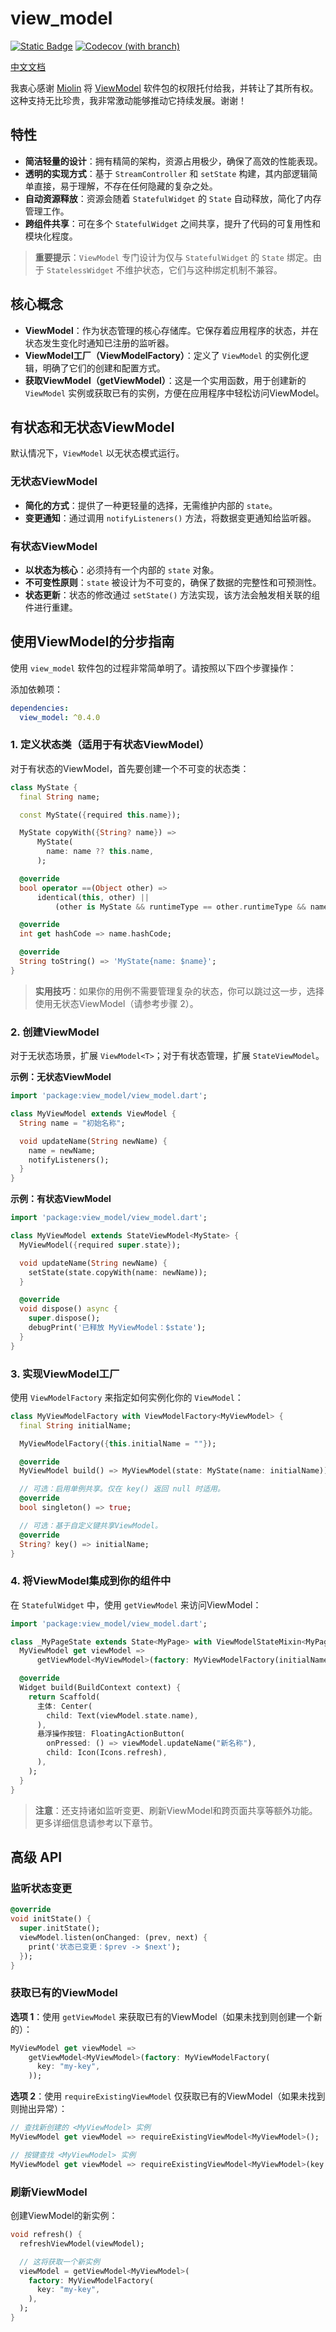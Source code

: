 # view_model

[![Static Badge](https://img.shields.io/badge/pub-0.3.0-brightgreen)](https://pub.dev/packages/view_model) [![Codecov (with branch)](https://img.shields.io/codecov/c/github/lwj1994/flutter_view_model/main)](https://app.codecov.io/gh/lwj1994/flutter_view_model/tree/main)

[中文文档](README_ZH.md)

我衷心感谢 [Miolin](https://github.com/Miolin) 将 [ViewModel](https://pub.dev/packages/view_model) 软件包的权限托付给我，并转让了其所有权。这种支持无比珍贵，我非常激动能够推动它持续发展。谢谢！

## 特性
- **简洁轻量的设计**：拥有精简的架构，资源占用极少，确保了高效的性能表现。
- **透明的实现方式**：基于 `StreamController` 和 `setState` 构建，其内部逻辑简单直接，易于理解，不存在任何隐藏的复杂之处。
- **自动资源释放**：资源会随着 `StatefulWidget` 的 `State` 自动释放，简化了内存管理工作。
- **跨组件共享**：可在多个 `StatefulWidget` 之间共享，提升了代码的可复用性和模块化程度。

> **重要提示**：`ViewModel` 专门设计为仅与 `StatefulWidget` 的 `State` 绑定。由于 `StatelessWidget` 不维护状态，它们与这种绑定机制不兼容。

## 核心概念
- **ViewModel**：作为状态管理的核心存储库。它保存着应用程序的状态，并在状态发生变化时通知已注册的监听器。
- **ViewModel工厂（ViewModelFactory）**：定义了 `ViewModel` 的实例化逻辑，明确了它们的创建和配置方式。
- **获取ViewModel（getViewModel）**：这是一个实用函数，用于创建新的 `ViewModel` 实例或获取已有的实例，方便在应用程序中轻松访问ViewModel。

## 有状态和无状态ViewModel
默认情况下，`ViewModel` 以无状态模式运行。

### 无状态ViewModel
- **简化的方式**：提供了一种更轻量的选择，无需维护内部的 `state`。
- **变更通知**：通过调用 `notifyListeners()` 方法，将数据变更通知给监听器。

### 有状态ViewModel
- **以状态为核心**：必须持有一个内部的 `state` 对象。
- **不可变性原则**：`state` 被设计为不可变的，确保了数据的完整性和可预测性。
- **状态更新**：状态的修改通过 `setState()` 方法实现，该方法会触发相关联的组件进行重建。

## 使用ViewModel的分步指南
使用 `view_model` 软件包的过程非常简单明了。请按照以下四个步骤操作：

添加依赖项：
```yaml
dependencies:
  view_model: ^0.4.0
```

### 1. 定义状态类（适用于有状态ViewModel）
对于有状态的ViewModel，首先要创建一个不可变的状态类：
```dart
class MyState {
  final String name;

  const MyState({required this.name});

  MyState copyWith({String? name}) =>
      MyState(
        name: name ?? this.name,
      );

  @override
  bool operator ==(Object other) =>
      identical(this, other) ||
          (other is MyState && runtimeType == other.runtimeType && name == other.name);

  @override
  int get hashCode => name.hashCode;

  @override
  String toString() => 'MyState{name: $name}';
}
```

> **实用技巧**：如果你的用例不需要管理复杂的状态，你可以跳过这一步，选择使用无状态ViewModel（请参考步骤 2）。

### 2. 创建ViewModel
对于无状态场景，扩展 `ViewModel<T>`；对于有状态管理，扩展 `StateViewModel`。

**示例：无状态ViewModel**
```dart
import 'package:view_model/view_model.dart';

class MyViewModel extends ViewModel {
  String name = "初始名称";

  void updateName(String newName) {
    name = newName;
    notifyListeners();
  }
}
```

**示例：有状态ViewModel**
```dart
import 'package:view_model/view_model.dart';

class MyViewModel extends StateViewModel<MyState> {
  MyViewModel({required super.state});

  void updateName(String newName) {
    setState(state.copyWith(name: newName));
  }

  @override
  void dispose() async {
    super.dispose();
    debugPrint('已释放 MyViewModel：$state');
  }
}
```

### 3. 实现ViewModel工厂
使用 `ViewModelFactory` 来指定如何实例化你的 `ViewModel`：
```dart
class MyViewModelFactory with ViewModelFactory<MyViewModel> {
  final String initialName;

  MyViewModelFactory({this.initialName = ""});

  @override
  MyViewModel build() => MyViewModel(state: MyState(name: initialName));

  // 可选：启用单例共享。仅在 key() 返回 null 时适用。
  @override
  bool singleton() => true;

  // 可选：基于自定义键共享ViewModel。
  @override
  String? key() => initialName;
}
```

### 4. 将ViewModel集成到你的组件中
在 `StatefulWidget` 中，使用 `getViewModel` 来访问ViewModel：
```dart
import 'package:view_model/view_model.dart';

class _MyPageState extends State<MyPage> with ViewModelStateMixin<MyPage> {
  MyViewModel get viewModel =>
      getViewModel<MyViewModel>(factory: MyViewModelFactory(initialName: "Hello"));

  @override
  Widget build(BuildContext context) {
    return Scaffold(
      主体: Center(
        child: Text(viewModel.state.name),
      ),
      悬浮操作按钮: FloatingActionButton(
        onPressed: () => viewModel.updateName("新名称"),
        child: Icon(Icons.refresh),
      ),
    );
  }
}
```

> **注意**：还支持诸如监听变更、刷新ViewModel和跨页面共享等额外功能。更多详细信息请参考以下章节。

## 高级 API

### 监听状态变更
```dart
@override
void initState() {
  super.initState();
  viewModel.listen(onChanged: (prev, next) {
    print('状态已变更：$prev -> $next');
  });
}
```

### 获取已有的ViewModel
**选项 1**：使用 `getViewModel` 来获取已有的ViewModel（如果未找到则创建一个新的）：
```dart
MyViewModel get viewModel =>
    getViewModel<MyViewModel>(factory: MyViewModelFactory(
      key: "my-key",
    ));
```

**选项 2**：使用 `requireExistingViewModel` 仅获取已有的ViewModel（如果未找到则抛出异常）：
```dart
// 查找新创建的 <MyViewModel> 实例
MyViewModel get viewModel => requireExistingViewModel<MyViewModel>();

// 按键查找 <MyViewModel> 实例
MyViewModel get viewModel => requireExistingViewModel<MyViewModel>(key: "my-key");
```

### 刷新ViewModel
创建ViewModel的新实例：
```dart
void refresh() {
  refreshViewModel(viewModel);

  // 这将获取一个新实例
  viewModel = getViewModel<MyViewModel>(
    factory: MyViewModelFactory(
      key: "my-key",
    ),
  );
}
``` 